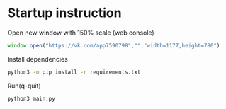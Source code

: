 # Startup instruction

Open new window with 150% scale (web console)
```js
window.open("https://vk.com/app7590798","","width=1177,height=780")
```

Install dependencies
```sh
python3 -m pip install -r requirements.txt
```

Run(q-quit)
```sh
python3 main.py
```